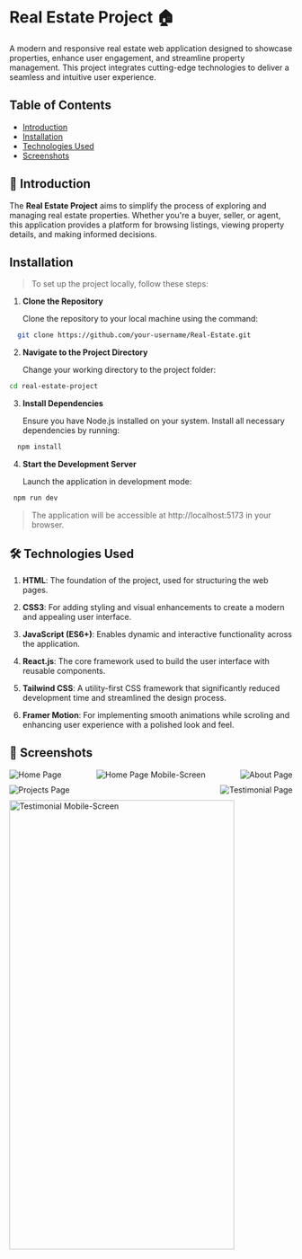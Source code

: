 # Real Estate Project 🏠

A modern and responsive real estate web application designed to showcase properties, enhance user engagement, and streamline property management. This project integrates cutting-edge technologies to deliver a seamless and intuitive user experience.

## Table of Contents

- [Introduction](#introduction)
- [Installation](#installation)
- [Technologies Used](#technologies-used)
- [Screenshots](#screenshots)

## 📖 Introduction

The **Real Estate Project** aims to simplify the process of exploring and managing real estate properties. Whether you're a buyer, seller, or agent, this application provides a platform for browsing listings, viewing property details, and making informed decisions.

## Installation

> To set up the project locally, follow these steps:

1. **Clone the Repository**

   Clone the repository to your local machine using the command:

```bash
  git clone https://github.com/your-username/Real-Estate.git
```

2. **Navigate to the Project Directory**

   Change your working directory to the project folder:

```bash
cd real-estate-project
```

3. **Install Dependencies**

   Ensure you have Node.js installed on your system. Install all necessary dependencies by running:

```bash
  npm install
```

4. **Start the Development Server**

   Launch the application in development mode:

```bash
 npm run dev
```

> The application will be accessible at http://localhost:5173 in your browser.

## 🛠️ Technologies Used

1. **HTML**: The foundation of the project, used for structuring the web pages.

2. **CSS3**: For adding styling and visual enhancements to create a modern and appealing user interface.

3. **JavaScript (ES6+)**: Enables dynamic and interactive functionality across the application.

4. **React.js**: The core framework used to build the user interface with reusable components.

5. **Tailwind CSS**: A utility-first CSS framework that significantly reduced development time and streamlined the design process.

6. **Framer Motion**: For implementing smooth animations while scroling and enhancing user experience with a polished look and feel.

## 📸 Screenshots

<div style="display:flex; flex-wrap:wrap; justify-content:space-between;align-items:center;gap:10px" >
  <img src="https://ik.imagekit.io/d3kzbpbila/thejashari_IzHjRnCP5" alt="Home Page" style="width:">
  <img src="https://ik.imagekit.io/d3kzbpbila/thejashari_TclB9NnXD" alt="Home Page Mobile-Screen" style="">
  <img src="https://ik.imagekit.io/d3kzbpbila/thejashari_BDPfRmn84" alt="About Page" style="width:">
   <img src="https://ik.imagekit.io/d3kzbpbila/thejashari_yQUSwpJvQ" alt="Projects Page" style="width:">
   <img src="https://ik.imagekit.io/d3kzbpbila/thejashari_46nKd9fMVS" alt="Testimonial Page" style="width:">
   <img src="https://ik.imagekit.io/d3kzbpbila/thejashari_jIuhmKQlS" alt="Testimonial Mobile-Screen" style="width:400px; height:800px">
</div>
